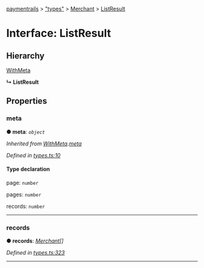 [paymentrails](../README.md) > ["types"](../modules/_types_.md) > [Merchant](../modules/_types_.merchant.md) > [ListResult](../interfaces/_types_.merchant.listresult.md)



# Interface: ListResult

## Hierarchy


 [WithMeta](_types_.serializer.withmeta.md)

**↳ ListResult**








## Properties
<a id="meta"></a>

###  meta

**●  meta**:  *`object`* 

*Inherited from [WithMeta](_types_.serializer.withmeta.md).[meta](_types_.serializer.withmeta.md#meta)*

*Defined in [types.ts:10](https://github.com/PaymentRails/javascript-sdk/blob/e46ce8e/lib/types.ts#L10)*


#### Type declaration




 page: `number`






 pages: `number`






 records: `number`







___

<a id="records-1"></a>

###  records

**●  records**:  *[Merchant](_types_.merchant.merchant.md)[]* 

*Defined in [types.ts:323](https://github.com/PaymentRails/javascript-sdk/blob/e46ce8e/lib/types.ts#L323)*





___


